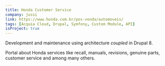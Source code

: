 ```yaml
---
title: Honda Customer Service
company: jussi
link: https://www.honda.com.br/pos-venda/automoveis/
tags: [Acquia Cloud, Drupal, Symfony, Custom Module, API]
isProject: true
---
```


Development and maintenance using architecture <i>coupled</i> in Drupal 8.

Portal about Honda services like recall, manuals, revisions, genuine parts, customer service and among many others.

